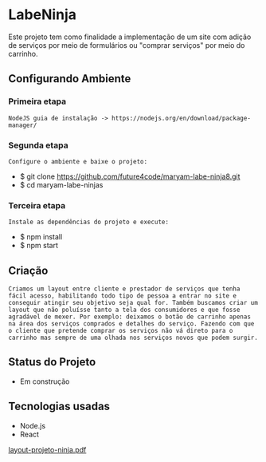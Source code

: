 # LabeNinja

Este projeto tem como finalidade a implementação de um site com adição de serviços por meio de formulários ou "comprar serviços" por meio do carrinho.

## Configurando Ambiente

### Primeira etapa 

```
NodeJS guia de instalação -> https://nodejs.org/en/download/package-manager/
```

### Segunda etapa 

```
Configure o ambiente e baixe o projeto:
```
- $ git clone https://github.com/future4code/maryam-labe-ninja8.git
- $ cd maryam-labe-ninjas

### Terceira etapa 

```
Instale as dependências do projeto e execute:
```
- $ npm install
- $ npm start

## Criação

```
Criamos um layout entre cliente e prestador de serviços que tenha fácil acesso, habilitando todo tipo de pessoa a entrar no site e conseguir atingir seu objetivo seja qual for. Também buscamos criar um layout que não poluísse tanto a tela dos consumidores e que fosse agradável de mexer. Por exemplo: deixamos o botão de carrinho apenas na área dos serviços comprados e detalhes do serviço. Fazendo com que o cliente que pretende comprar os serviços não vá direto para o carrinho mas sempre de uma olhada nos serviços novos que podem surgir. 
```

## Status do Projeto

- Em construção 

## Tecnologias usadas
- Node.js
- React

[layout-projeto-ninja.pdf](https://github.com/future4code/maryam-labe-ninja8/files/7247398/layout-projeto-ninja.pdf)